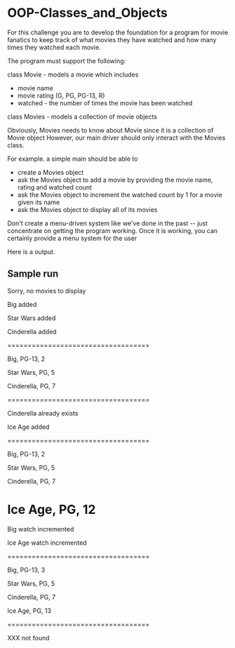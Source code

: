 # OOP-Classes_and_Objects

For this challenge you are to develop the foundation for a program 
for movie fanatics to keep track of what movies they have watched
and how many times they watched each movie.

The program must support the following:

class Movie - models a movie which includes
- movie name
- movie rating (G, PG, PG-13, R)
- watched - the number of times the movie has been watched

class Movies - models a collection of movie objects

Obviously, Movies needs to know about Movie since it is a collection of Movie object
However, our main driver should only interact with the Movies class.

For example. a simple main should be able to
- create a Movies object
- ask the Movies object to add a movie by providing the movie name, rating and watched count
- ask the Movies object to increment the watched count by 1 for a movie given its name
- ask the Movies object to display all of its movies

Don't create a menu-driven system like we've done in the past -- just concentrate on getting
the program working. Once it is working, you can certainly provide a menu system for the user


Here is a output. 

Sample run
--------------------------------
Sorry, no movies to display

Big added

Star Wars added

Cinderella added


===================================

Big, PG-13, 2

Star Wars, PG, 5

Cinderella, PG, 7

===================================

Cinderella already exists

Ice Age added

===================================

Big, PG-13, 2

Star Wars, PG, 5

Cinderella, PG, 7

Ice Age, PG, 12
===================================

Big watch incremented

Ice Age watch incremented

===================================

Big, PG-13, 3

Star Wars, PG, 5

Cinderella, PG, 7

Ice Age, PG, 13

===================================

XXX not found

